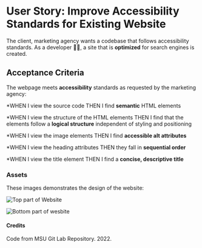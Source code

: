 # User Story: Improve Accessibility Standards for Existing Website 

The client, marketing agency wants a codebase that follows accessibility standards.
As a developer 	:woman_technologist:, a site that is **optimized** for search engines is created.

## Acceptance Criteria 

The webpage meets **accessibility** standards as requested by the marketing agency:

*WHEN I view the source code
THEN I find **semantic** HTML elements

*WHEN I view the structure of the HTML elements
THEN I find that the elements follow a **logical structure** independent of styling and positioning

*WHEN I view the image elements
THEN I find **accessible alt attributes**

*WHEN I view the heading attributes
THEN they fall in **sequential order**

*WHEN I view the title element
THEN I find a **concise, descriptive title**

### Assets 

These images demonstrates the design of the website:

![Top part of Website](.Develop/assets/images/site1.png)

![Bottom part of wesbite](.Develop/assets/images/site2.png)

#### Credits

Code from MSU Git Lab Repository. 2022.
